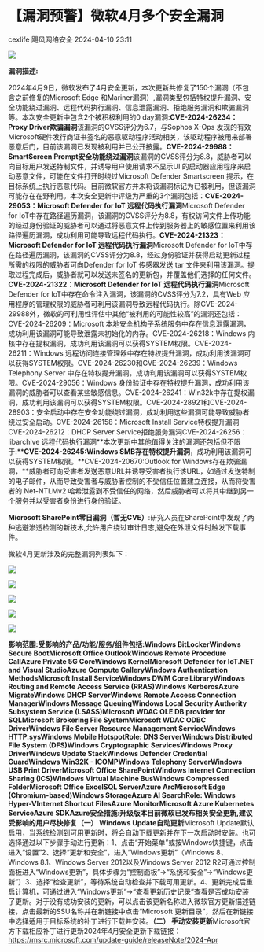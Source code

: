 #  【漏洞预警】微软4月多个安全漏洞   
cexlife  飓风网络安全   2024-04-10 23:11  
  
![](https://mmbiz.qpic.cn/mmbiz_png/ibhQpAia4xu03EzOI7S2jFFuOaZ72eHxDDZHHHHCE4mmG8lq0Ljte64ibdeK23yLvo6u2Fcib8SmxopufxZlNGTwqA/640?wx_fmt=png&from=appmsg "")  
  
**漏洞描述:**  
  
2024年4月9日，微软发布了4月安全更新，本次更新共修复了150个漏洞（不包含之前修复的Microsoft Edge 和Mariner漏洞）,漏洞类型包括特权提升漏洞、安全功能绕过漏洞、远程代码执行漏洞、信息泄露漏洞、拒绝服务漏洞和欺骗漏洞等。本次安全更新中包含2个被积极利用的0 day漏洞:**CVE-2024-26234：Proxy Driver欺骗漏洞**该漏洞的CVSS评分为6.7，与Sophos X-Ops 发现的有效Microsoft硬件发行商证书签名的恶意驱动程序活动相关，该驱动程序被用来部署恶意后门，目前该漏洞已发现被利用并已公开披露。**CVE-2024-29988：SmartScreen Prompt安全功能绕过漏洞**该漏洞的CVSS评分为8.8，威胁者可以向目标用户发送特制文件，并诱导用户使用请求不显示UI 的启动器应用程序来启动恶意文件，可能在文件打开时绕过Microsoft Defender Smartscreen 提示，在目标系统上执行恶意代码。目前微软官方并未将该漏洞标记为已被利用，但该漏洞可能存在在野利用。本次安全更新中评级为严重的3个漏洞包括：**CVE-2024-29053：Microsoft Defender for IoT 远程代码执行漏洞**Microsoft Defender for IoT中存在路径遍历漏洞，该漏洞的CVSS评分为8.8，有权访问文件上传功能的经过身份验证的威胁者可以通过将恶意文件上传到服务器上的敏感位置来利用该路径遍历漏洞，成功利用可能导致远程代码执行。**CVE-2024-21323：Microsoft Defender for IoT 远程代码执行漏洞**Microsoft Defender for IoT中存在路径遍历漏洞，该漏洞的CVSS评分为8.8，经过身份验证并获得启动更新过程所需的权限的威胁者可向Defender for IoT 传感器发送 tar 文件来利用该漏洞。提取过程完成后，威胁者就可以发送未签名的更新包，并覆盖他们选择的任何文件。**CVE-2024-21322：Microsoft Defender for IoT 远程代码执行漏洞**Microsoft Defender for IoT中存在命令注入漏洞，该漏洞的CVSS评分为7.2，具有Web 应用程序的管理权限的威胁者可利用该漏洞导致远程代码执行。除CVE-2024-29988外，微软的可利用性评估中其他“被利用的可能性较高”的漏洞还包括：CVE-2024-26209：Microsoft 本地安全机构子系统服务中存在信息泄露漏洞，成功利用该漏洞可能导致泄露未初始化的内存。CVE-2024-26218：Windows 内核中存在提权漏洞，成功利用该漏洞可以获得SYSTEM权限。CVE-2024-26211：Windows 远程访问连接管理器中存在特权提升漏洞，成功利用该漏洞可以获得SYSTEM权限。CVE-2024-26230和CVE-2024-26239：Windows Telephony Server 中存在特权提升漏洞，成功利用该漏洞可以获得SYSTEM权限。CVE-2024-29056：Windows 身份验证中存在特权提升漏洞，成功利用该漏洞的威胁者可以查看某些敏感信息。CVE-2024-26241：Win32k中存在提权漏洞，成功利用该漏洞可以获得SYSTEM权限。CVE-2024-28921和CVE-2024-28903：安全启动中存在安全功能绕过漏洞，成功利用这些漏洞可能导致威胁者绕过安全启动。CVE-2024-26158：Microsoft Install Service特权提升漏洞CVE-2024-26212：DHCP Server Service拒绝服务漏洞CVE-2024-26256：libarchive 远程代码执行漏洞**本次更新中其他值得关注的漏洞还包括但不限于:****CVE-2024-26245:Windows SMB存在特权提升漏洞**，成功利用该漏洞可以获得SYSTEM权限。**CVE-2024-20670:Outlook for Windows存在欺骗漏洞，**威胁者可向受害者发送恶意URL并诱导受害者执行该URL，如通过发送特制的电子邮件，从而导致受害者与威胁者控制的不受信任位置建立连接，从而将受害者的 Net-NTLMv2 哈希泄露到不受信任的网络，然后威胁者可以将其中继到另一个服务并以受害者身份进行身份验证。  
  
**Microsoft SharePoint零日漏洞（暂无CVE）**:研究人员在SharePoint中发现了两种逃避渗透检测的新技术,允许用户绕过审计日志,避免在外泄文件时触发下载事件。  
  
微软4月更新涉及的完整漏洞列表如下：  
  
![](https://mmbiz.qpic.cn/mmbiz_png/ibhQpAia4xu03EzOI7S2jFFuOaZ72eHxDDFOHvicV44P3ttwliaZIib6alAQWcOgtLwibvyDGicq8Z1pyMNgSo3evyQeA/640?wx_fmt=png&from=appmsg "")  
  
![](https://mmbiz.qpic.cn/mmbiz_png/ibhQpAia4xu03EzOI7S2jFFuOaZ72eHxDDrb0lyPJ0hD4eq9cpubJYv3RicS0lmxTxT53Zp24adhoibGrmT2KVLOog/640?wx_fmt=png&from=appmsg "")  
  
![](https://mmbiz.qpic.cn/mmbiz_png/ibhQpAia4xu03EzOI7S2jFFuOaZ72eHxDDnlZD2INyYNsAH5ZG500yUZPXKibGsicBNHhQPxEBmibicZfjKhybPoLbDA/640?wx_fmt=png&from=appmsg "")  
  
![](https://mmbiz.qpic.cn/mmbiz_png/ibhQpAia4xu03EzOI7S2jFFuOaZ72eHxDDNibBuUFpvPWRwic7t79zKibjDia8ROm10Skx4Nkujh6xqh1GKfZ4CIS2LA/640?wx_fmt=png&from=appmsg "")  
  
![](https://mmbiz.qpic.cn/mmbiz_png/ibhQpAia4xu03EzOI7S2jFFuOaZ72eHxDDBSc8AUo1SibqjcD5yGKDKOTARyvBxAQRgxYn2icQlNXrehm3GgEsYKkQ/640?wx_fmt=png&from=appmsg "")  
  
**影响范围:**受影响的产品/功能/服务/组件包括:Windows BitLockerWindows Secure BootMicrosoft Office OutlookWindows Remote Procedure CallAzure Private 5G CoreWindows KernelMicrosoft Defender for IoT.NET and Visual StudioAzure Compute GalleryWindows Authentication MethodsMicrosoft Install ServiceWindows DWM Core LibraryWindows Routing and Remote Access Service (RRAS)Windows KerberosAzure MigrateWindows DHCP ServerWindows Remote Access Connection ManagerWindows Message QueuingWindows Local Security Authority Subsystem Service (LSASS)Microsoft WDAC OLE DB provider for SQLMicrosoft Brokering File SystemMicrosoft WDAC ODBC DriverWindows File Server Resource Management ServiceWindows HTTP.sysWindows Mobile HotspotRole: DNS ServerWindows Distributed File System (DFS)Windows Cryptographic ServicesWindows Proxy DriverWindows Update StackWindows Defender Credential GuardWindows Win32K - ICOMPWindows Telephony ServerWindows USB Print DriverMicrosoft Office SharePointWindows Internet Connection Sharing (ICS)Windows Virtual Machine BusWindows Compressed FolderMicrosoft Office ExcelSQL ServerAzure ArcMicrosoft Edge (Chromium-based)Windows StorageAzure AI SearchRole: Windows Hyper-VInternet Shortcut FilesAzure MonitorMicrosoft Azure Kubernetes ServiceAzure SDKAzure**安全措施:**升级版本目前微软已发布相关安全更新,建议受影响的用户尽快修复**（一） Windows Update自动更新**Microsoft Update默认启用，当系统检测到可用更新时，将会自动下载更新并在下一次启动时安装。也可选择通过以下步骤手动进行更新：1、点击“开始菜单”或按Windows快捷键，点击进入“设置”2、选择“更新和安全”，进入“Windows更新”（Windows 8、Windows 8.1、Windows Server 2012以及Windows Server 2012 R2可通过控制面板进入“Windows更新”，具体步骤为“控制面板”->“系统和安全”->“Windows更新”）3、选择“检查更新”，等待系统自动检查并下载可用更新。4、更新完成后重启计算机，可通过进入“Windows更新”->“查看更新历史记录”查看是否成功安装了更新。对于没有成功安装的更新，可以点击该更新名称进入微软官方更新描述链接，点击最新的SSU名称并在新链接中点击“Microsoft 更新目录”，然后在新链接中选择适用于目标系统的补丁进行下载并安装。**（二） 手动安装更新**Microsoft官方下载相应补丁进行更新2024年4月安全更新下载链接：https://msrc.microsoft.com/update-guide/releaseNote/2024-Apr  
  
